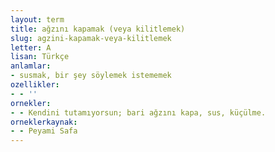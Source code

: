 ```yaml
---
layout: term
title: ağzını kapamak (veya kilitlemek)
slug: agzini-kapamak-veya-kilitlemek
letter: A
lisan: Türkçe
anlamlar:
- susmak, bir şey söylemek istememek
ozellikler:
- - ''
ornekler:
- - Kendini tutamıyorsun; bari ağzını kapa, sus, küçülme.
orneklerkaynak:
- - Peyami Safa
---
```

